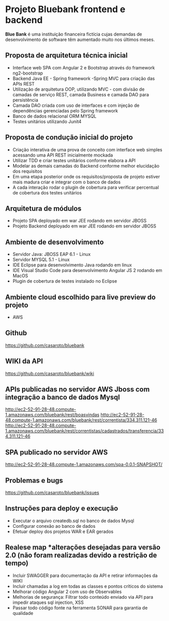 # Projeto Bluebank frontend e backend 


**Blue Bank** é uma instituição financeira fictícia cujas demandas de desenvolvimento de software têm aumentado muito nos últimos meses. 

## Proposta de arquitetura técnica inicial
- Interface web SPA com Angular 2 e Bootstrap através do framework ng2-bootstrap 
- Backend Java EE - Spring framework -Spring MVC para criação das APIs REST
- Utilização de arquitetura OOP, utilizando MVC - com divisão de camadas de serviço REST, camada Business e camada DAO para persistência 
- Camada DAO criada com uso de interfaces e com injeção de dependências gerenciadas pelo Spring framework  
- Banco de dados relacional ORM MYSQL 
- Testes unitários utilizando Junit4

## Proposta de condução inicial do projeto
- Criação interativa de uma prova de conceito com interface web simples acessando uma API REST inicialmente mockada 
- Utilizar TDD e criar testes unitários conforme elabora a API
- Modelar as demais camadas do Backend conforme melhor elucidação dos requisitos
- Em uma etapa posterior onde os requisitos/proposta de projeto estiver mais madura criar e integrar com o banco de dados
- A cada interação rodar o plugin de cobertura para verificar percentual de cobertura dos testes unitários

## Arquitetura de módulos
- Projeto SPA deployado em war JEE rodando em servidor JBOSS
- Projeto Backend deployado em war JEE rodando em servidor JBOSS

## Ambiente de desenvolvimento
- Servidor Java: JBOSS EAP 6.1 - Linux
- Servidor MYSQL 5.1 - Linux
- IDE Eclipse para desenvolvimento Java rodando em linux
- IDE Visual Studio Code para desenvolvimento Angular JS 2 rodando em MacOS
- Plugin de cobertura de testes instalado no Eclipse

## Ambiente cloud escolhido para live preview do projeto
- AWS

## Github
https://github.com/casaroto/bluebank

## WIKI da API
https://github.com/casaroto/bluebank/wiki

## APIs publicadas no servidor AWS Jboss com integração a banco de dados Mysql
http://ec2-52-91-28-48.compute-1.amazonaws.com/bluebank/rest/boasvindas
http://ec2-52-91-28-48.compute-1.amazonaws.com/bluebank/rest/correntista/334.311.121-46
http://ec2-52-91-28-48.compute-1.amazonaws.com/bluebank/rest/correntistas/cadastrados/transferencia/334.311.121-46

## SPA publicado no servidor AWS
http://ec2-52-91-28-48.compute-1.amazonaws.com/spa-0.0.1-SNAPSHOT/

## Problemas e bugs
https://github.com/casaroto/bluebank/issues

## Instruções para deploy e execução
- Executar o arquivo createdb.sql no banco de dados Mysql
- Configurar conexão ao banco de dados
- Efetuar deploy dos projetos WAR e EAR gerados

## Realese map *alterações desejadas para versão 2.0 (não foram realizadas devido a restrição de tempo)
- Incluir SWAGGER para documentação da API e retirar informações da WIKI
- Incluir chamadas a log em todas as classes e pontos críticos do sistema
- Melhorar código Angular 2 com uso de Observables 
- Melhorias de segurança:
	Filtrar todo conteúdo enviado via API para impedir ataques sql injection, XSS
- Passar todo código fonte na ferramenta SONAR para garantia de qualidade



